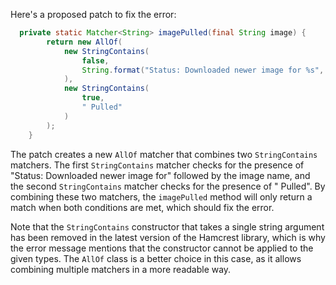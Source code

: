 Here's a proposed patch to fix the error:
```java
  private static Matcher<String> imagePulled(final String image) {
        return new AllOf(
            new StringContains(
                false,
                String.format("Status: Downloaded newer image for %s", image)
            ),
            new StringContains(
                true,
                " Pulled"
            )
        );
    }
```
The patch creates a new `AllOf` matcher that combines two `StringContains` matchers. The first `StringContains` matcher checks for the presence of "Status: Downloaded newer image for" followed by the image name, and the second `StringContains` matcher checks for the presence of " Pulled". By combining these two matchers, the `imagePulled` method will only return a match when both conditions are met, which should fix the error.


Note that the `StringContains` constructor that takes a single string argument has been removed in the latest version of the Hamcrest library, which is why the error message mentions that the constructor cannot be applied to the given types. The `AllOf` class is a better choice in this case, as it allows combining multiple matchers in a more readable way.